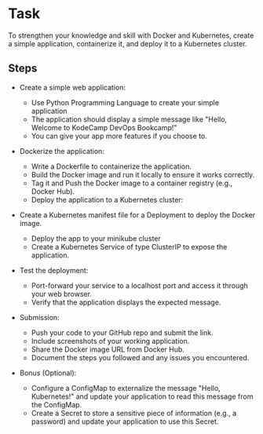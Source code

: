 # Task

To strengthen your knowledge and skill with Docker and Kubernetes, create a simple application, containerize it, and deploy it to a Kubernetes cluster.

## Steps

- Create a simple web application:
  - Use Python Programming Language to create your simple application
  - The application should display a simple message like "Hello, Welcome to KodeCamp DevOps Bookcamp!"
  - You can give your app more features if you choose to.
- Dockerize the application:
  - Write a Dockerfile to containerize the application.
  - Build the Docker image and run it locally to ensure it works correctly.
  - Tag it and Push the Docker image to a container registry (e.g., Docker Hub).
  - Deploy the application to a Kubernetes cluster:
- Create a Kubernetes manifest file for a Deployment to deploy the Docker image.
  - Deploy the app to your minikube cluster
  - Create a Kubernetes Service of type ClusterIP to expose the application.
- Test the deployment:
  - Port-forward your service to a localhost port and access it through your web browser.
  - Verify that the application displays the expected message.

- Submission:
  - Push your code to your GitHub repo and submit the link.
  - Include screenshots of your working application.
  - Share the Docker image URL from Docker Hub.
  - Document the steps you followed and any issues you encountered.

- Bonus (Optional):
  - Configure a ConfigMap to externalize the message "Hello, Kubernetes!" and update your application to read this message from the ConfigMap.
  - Create a Secret to store a sensitive piece of information (e.g., a password) and update your application to use this Secret.
